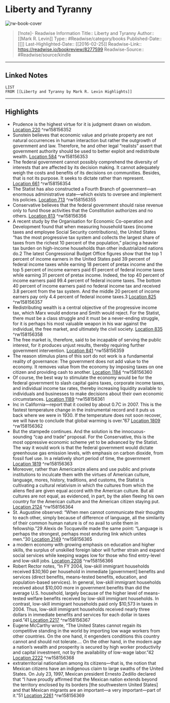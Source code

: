 # Liberty and Tyranny

![rw-book-cover](https://images-na.ssl-images-amazon.com/images/I/51pnw8O-b-L._SL200_.jpg)
<br>
>[!note]- Readwise Information
>Title:: Liberty and Tyranny
>Author:: [[Mark R. Levin]]
>Type:: #Readwise/category/books
>Published-Date:: [[]]
>Last-Highlighted-Date:: [[2016-02-25]]
>Readwise-Link:: https://readwise.io/bookreview/8277599
>Readwise-Source:: #Readwise/source/kindle
--- 

## Linked Notes
```dataview
LIST
FROM [[Liberty and Tyranny by Mark R. Levin Highlights]]
```

---

## Highlights
- Prudence is the highest virtue for it is judgment drawn on wisdom. [Location 220](https://readwise.io/open/158156352) ^rw158156352
- Sunstein believes that economic value and private property are not natural occurrences in human interaction but rather the outgrowth of government and law. Therefore, he and other legal “realists” assert that government authority should be used to better exploit and redistribute wealth. [Location 584](https://readwise.io/open/158156353) ^rw158156353
- The federal government cannot possibly comprehend the diversity of interests that are affected by its decision making. It cannot adequately weigh the costs and benefits of its decisions on communities. Besides, that is not its purpose. It seeks to dictate rather than represent. [Location 661](https://readwise.io/open/158156354) ^rw158156354
- The Statist has also constructed a Fourth Branch of government—an enormous administrative state—which exists to oversee and implement his policies. [Location 713](https://readwise.io/open/158156355) ^rw158156355
- Conservative believes that the federal government should raise revenue only to fund those activities that the Constitution authorizes and no others. [Location 813](https://readwise.io/open/158156356) ^rw158156356
- A recent study by the Organisation for Economic Co-operation and Development found that when measuring household taxes (income taxes and employee Social Security contributions), the United States “has the most progressive tax system and collects the largest share of taxes from the richest 10 percent of the population,” placing a heavier tax burden on high-income households than other industrialized nations do.2 The latest Congressional Budget Office figures show that the top 1 percent of income earners in the United States paid 39 percent of federal income taxes while earning 18 percent of pretax income and the top 5 percent of income earners paid 61 percent of federal income taxes while earning 31 percent of pretax income. Indeed, the top 40 percent of income earners paid 99.4 percent of federal income taxes. The bottom 40 percent of income earners paid no federal income tax and received 3.8 percent from the tax system. And the middle 20 percent of income earners pay only 4.4 percent of federal income taxes.3 [Location 825](https://readwise.io/open/158156357) ^rw158156357
- Redistributing wealth is a central objective of the progressive income tax, which Marx would endorse and Smith would reject. For the Statist, there must be a class struggle and it must be a never-ending struggle, for it is perhaps his most valuable weapon in his war against the individual, the free market, and ultimately the civil society. [Location 835](https://readwise.io/open/158156358) ^rw158156358
- The free market is, therefore, said to be incapable of serving the public interest, for it produces unjust results, thereby requiring further government intervention. [Location 841](https://readwise.io/open/158156359) ^rw158156359
- The reason stimulus plans of this sort do not work is a fundamental reality of governance: The government does not add value to the economy. It removes value from the economy by imposing taxes on one citizen and providing cash to another. [Location 1184](https://readwise.io/open/158156360) ^rw158156360
- Of course, the best way to stimulate the economy would be for the federal government to slash capital gains taxes, corporate income taxes, and individual income tax rates, thereby increasing liquidity available to individuals and businesses to make decisions about their own economic circumstances. [Location 1189](https://readwise.io/open/158156361) ^rw158156361
- Inc in California—report that it cooled by about 0.7C in 2007. This is the fastest temperature change in the instrumental record and it puts us back where we were in 1930. If the temperature does not soon recover, we will have to conclude that global warming is over.”67 [Location 1809](https://readwise.io/open/158156362) ^rw158156362
- But the stampede continues. And the solution is the innocuous-sounding “cap and trade” proposal. For the Conservative, this is the most oppressive economic scheme yet to be advanced by the Statist. The way it would work is that the federal government would dictate greenhouse gas emission levels, with emphasis on carbon dioxide, from fossil fuel use. In a relatively short period of time, the government [Location 1819](https://readwise.io/open/158156363) ^rw158156363
- Moreover, rather than Americanize aliens and use public and private institutions to inculcate them with the virtues of American culture, language, mores, history, traditions, and customs, the Statist is cultivating a cultural relativism in which the cultures from which the aliens fled are given equal accord with the American culture. But all cultures are not equal, as evidenced, in part, by the alien fleeing his own country for the American culture and the American citizen staying put. [Location 2124](https://readwise.io/open/158156364) ^rw158156364
- St. Augustine observed: “When men cannot communicate their thoughts to each other, simply because of difference of language, all the similarity of their common human nature is of no avail to unite them in fellowship.”29 Alexis de Tocqueville made the same point: “Language is perhaps the strongest, perhaps most enduring link which unites men.”30 [Location 2149](https://readwise.io/open/158156365) ^rw158156365
- a modern economy with growing emphasis on education and higher skills, the surplus of unskilled foreign labor will further strain and expand social services while keeping wages low for those who find entry-level and low-skill jobs. [Location 2208](https://readwise.io/open/158156366) ^rw158156366
- Robert Rector notes, “In FY 2004, low-skill immigrant households received $30,160 per household in immediate [government] benefits and services (direct benefits, means-tested benefits, education, and population-based services). In general, low-skill immigrant households received about $10,000 more in government benefits than did the average U.S. household, largely because of the higher level of means-tested welfare benefits received by low-skill immigrant households. In contrast, low-skill immigrant households paid only $10,573 in taxes in 2004. Thus, low-skill immigrant households received nearly three dollars in immediate benefits and services for each dollar in taxes paid.”41 [Location 2217](https://readwise.io/open/158156367) ^rw158156367
- Eugene McCarthy wrote, “The United States cannot regain its competitive standing in the world by importing low wage workers from other countries. On the one hand, it engenders conditions this country cannot and should not tolerate…. On the other hand, in the modern age a nation’s wealth and prosperity is secured by high worker productivity and capital investment, not by the availability of low-wage labor.”42 [Location 2222](https://readwise.io/open/158156368) ^rw158156368
- extraterritorial nationalism among its citizens—that is, the notion that Mexican citizens have an indigenous claim to large swaths of the United States. On July 23, 1997, Mexican president Ernesto Zedillo declared that “I have proudly affirmed that the Mexican nation extends beyond the territory enclosed by its borders [the southwestern United States] and that Mexican migrants are an important—a very important—part of it.”51 [Location 2261](https://readwise.io/open/158156369) ^rw158156369
